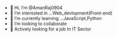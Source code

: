- 👋 Hi, I’m @AmanRaj0904
- 👀 I’m interested in ...Web_devlopment(Front-end)
- 🌱 I’m currently learning ...JavaScript,Python
- 💞️ I’m looking to collaborate
- 👀 Actively looking for a job In IT Sector

<!---
AmanRaj0904/AmanRaj0904 is a ✨ special ✨ repository because its `README.md` (this file) appears on your GitHub profile.
You can click the Preview link to take a look at your changes.
--->

